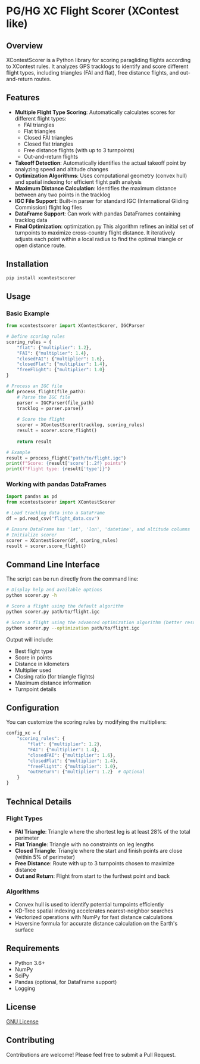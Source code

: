 # PG/HG XC Flight Scorer (XContest like)

## Overview
XContestScorer is a Python library for scoring paragliding flights according to XContest rules. It analyzes GPS tracklogs to identify and score different flight types, including triangles (FAI and flat), free distance flights, and out-and-return routes.

## Features
- **Multiple Flight Type Scoring**: Automatically calculates scores for different flight types:
  - FAI triangles
  - Flat triangles
  - Closed FAI triangles
  - Closed flat triangles
  - Free distance flights (with up to 3 turnpoints)
  - Out-and-return flights
- **Takeoff Detection**: Automatically identifies the actual takeoff point by analyzing speed and altitude changes
- **Optimization Algorithms**: Uses computational geometry (convex hull) and spatial indexing for efficient flight path analysis
- **Maximum Distance Calculation**: Identifies the maximum distance between any two points in the tracklog
- **IGC File Support**: Built-in parser for standard IGC (International Gliding Commission) flight log files
- **DataFrame Support**: Can work with pandas DataFrames containing tracklog data
- **Final Optimization**: optimization.py This algorithm refines an initial set of turnpoints to maximize cross-country flight distance. It iteratively adjusts each point within a local radius to find the optimal triangle or open distance route.

## Installation
```bash
pip install xcontestscorer
```

## Usage

### Basic Example
```python
from xcontestscorer import XContestScorer, IGCParser

# Define scoring rules
scoring_rules = {
    "flat": {"multiplier": 1.2},
    "FAI": {"multiplier": 1.4},
    "closedFAI": {"multiplier": 1.6},
    "closedFlat": {"multiplier": 1.4},
    "freeFlight": {"multiplier": 1.0}
}

# Process an IGC file
def process_flight(file_path):
    # Parse the IGC file
    parser = IGCParser(file_path)
    tracklog = parser.parse()
    
    # Score the flight
    scorer = XContestScorer(tracklog, scoring_rules)
    result = scorer.score_flight()
    
    return result

# Example
result = process_flight("path/to/flight.igc")
print(f"Score: {result['score']:.2f} points")
print(f"Flight type: {result['type']}")
```

### Working with pandas DataFrames
```python
import pandas as pd
from xcontestscorer import XContestScorer

# Load tracklog data into a DataFrame
df = pd.read_csv("flight_data.csv")

# Ensure DataFrame has 'lat', 'lon', 'datetime', and altitude columns
# Initialize scorer
scorer = XContestScorer(df, scoring_rules)
result = scorer.score_flight()
```

## Command Line Interface
The script can be run directly from the command line:

```bash
# Display help and available options
python scorer.py -h 

# Score a flight using the default algorithm
python scorer.py path/to/flight.igc 

# Score a flight using the advanced optimization algorithm (better results but slower)
python scorer.py --optimization path/to/flight.igc 
```

Output will include:
- Best flight type
- Score in points
- Distance in kilometers
- Multiplier used
- Closing ratio (for triangle flights)
- Maximum distance information
- Turnpoint details

## Configuration
You can customize the scoring rules by modifying the multipliers:

```python
config_xc = {
    "scoring_rules": {
        "flat": {"multiplier": 1.2},
        "FAI": {"multiplier": 1.4},
        "closedFAI": {"multiplier": 1.6},
        "closedFlat": {"multiplier": 1.4},
        "freeFlight": {"multiplier": 1.0},
        "outReturn": {"multiplier": 1.2}  # Optional
    }
}
```

## Technical Details

### Flight Types
- **FAI Triangle**: Triangle where the shortest leg is at least 28% of the total perimeter
- **Flat Triangle**: Triangle with no constraints on leg lengths
- **Closed Triangle**: Triangle where the start and finish points are close (within 5% of perimeter)
- **Free Distance**: Route with up to 3 turnpoints chosen to maximize distance
- **Out and Return**: Flight from start to the furthest point and back

### Algorithms
- Convex hull is used to identify potential turnpoints efficiently
- KD-Tree spatial indexing accelerates nearest-neighbor searches
- Vectorized operations with NumPy for fast distance calculations
- Haversine formula for accurate distance calculation on the Earth's surface

## Requirements
- Python 3.6+
- NumPy
- SciPy
- Pandas (optional, for DataFrame support)
- Logging

## License
[GNU License](LICENSE)

## Contributing
Contributions are welcome! Please feel free to submit a Pull Request.